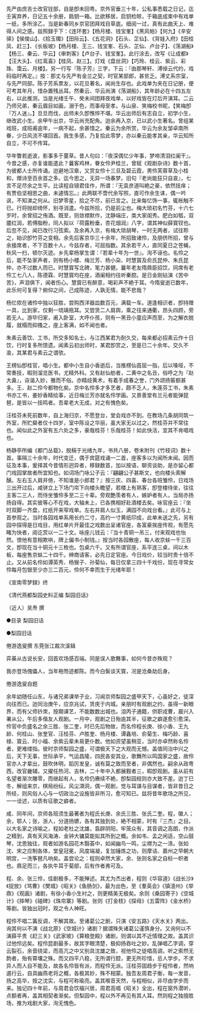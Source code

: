 <!-- { "loadSidebar": true } -->
先严由庶吉士改官铨部，自是卽未回粤。京外官垂三十年，公私事悉载之日记，迄壬寅弃养，日记五十余册，扃钥一箱。比欲移居，启钥检晾，于箱底成束中有戏单一纸，多所涂乙，当是新春同乡京官团拜戏目草底。细阅一过，真有此曲天上、难得人间之感。兹照録于下：《连环套》【杨月楼、钱宝峯】《黑风帕》【何九】《辛安驿》【侯俊山】、《拾玉镯》【田际云】、《五花洞》【石头、芷仙】、《背娃入府》【田桂凤、赶三】、《长板坡》【杨月楼、王三、钱宝峯、石头、芷仙、卢台子】、《荡湖船》【杨三、秦云、华云】《审刺客》【卢台子、钱宝峯】。此行涂去，改写《让成都》【汪大头】、《红鸾喜》【桂凤、赵三】。灯戏《盘丝洞》【巧玲、桂云、紫云、彩珠、霭云、月楼】。另一行写『陈子芳』三字，下云：『由那琴轩、溥倬云代约，戏码临时再定。』按：那丈与先严有金兰之契，时官某部郎，甚贫乏。溥丈系宗室，与先严同部。陈子芳系票友，以花旦著名，闻尚生存也。此戏单为夹在日记册，便可考其年月，惜杂置残丛耳。然秦云、华云尚演《荡湖船》，其年龄必在十四五左右，以此推测，当是光绪壬午、癸未间团拜夜戏单，以好戏皆在灯后开演耳。二云乃师兄弟，秦云眉目如画，溺于色，而事母至孝。与山泉、笑梅校书昵，【笑梅卽『万人迷』。】旦旦而伐，出师未久卽憔悴不堪。华云出师后有志自立，初学小生，继改武小生。余甲午出京，华云尚充配角。迨余再入京，已以武小生著名。曾组某戏班，成班甫逾年，一病不起，余甚惜之。秦云为余所赏，华云为余友邹卓南所眷，少日风流不堪回首。我生多感，乃复拾此零梦，亦以秦云能孝其亲，华云知所自立，不可不传耳。

华年瞥若逝波，影事多于蔓草。昔人句曰：『夜深偶忆少年事，梦啼清泪红阑干』。今昔之感，亦复谁能遣此？曩客鸡林，眷女伶尹桂兰，曾赋《观剧杂诗》数十首，为彼都人士所传诵。迨避地汉皋，又赏女伶十三旦及碧云霞，男伶芙蓉草及小桂和，赠诗至百余首之多。迄今思之，无异一场春梦。旧句『老尚能狂只自哀』，七言不足尽余之生平。比读程自镜君佳作，所谓：『无袁彦道叫絶之豪，依然技痒；有贾伯坚相思之曲，未遽情忘。』此两联不啻代余写照，直可作余生诔，偶一吟讽，不知涕之何从。旧梦零星，拾之不尽，前已言之。比来每忆饰一事，辄枨触不已。行将抛却绮怀，别寻消遣。今兹所拾，仍是前尘也。梅大琐初名竹芬，十六七岁时，余曾招之侑酒。既至，则敛襟默作，沈静端庄，类大家闺秀。肥白如瓠，双靥红润，若傅脂粉，同人拟以『荷露粉垂，杏花烟润』八字，谓其神似薛寳钗也。后忽不见，闻已改行习弦索。及余再入京，有梅大琐胡琴，一时无两者，试往聆之，始识卽竹芬之变相。余先后客京华三十余年，所招致诸伶，及朋侪所招，曾与余接席者，不下百数十人，今兹存者，可屈指数。其余若干人，直同夏日之苍蝇，秋风一扫，顿尔灭迹。乡先辈杨掌生谓：『若辈十年为一世』。洵不诬也。名伶之后，能不坠家声者，则有杨小楼、梅兰芳、杨小朶、时慧寳及俞氏昆仲、朱氏昆仲，亦不过数人而已。时慧寳写北碑，笔力甚健。曩年老友隋鼎臣招饮，同席有老伶工七八人，陈德霖、时慧寳均在座，酒阑相约往听秦腔。是日金刚钻演《苦中苦》，声泪俱下，闻者伤心。慧寳已有醉意，喝彩声不絶于耳。今隋叟逝已数年，此乐何可复得？俯仰之间，己成陈迹，人孰无情，能不悲哉？

杨忆侬在诸伶中独以狂胜，尝购西洋器皿数百元，满载一车。道逢相识者，卽持赠一具，比到家，仅剩一琉璃瓶耳。又尝赁二人肩舆，乘之往来通衢，昂头四顾，旁若无人。游毕归家，甫入卧室，大呼仆孩，则有一黑丑小童应声而至，为之解衣脱履，就榻而抑搔之，座上客满，如不闻也者。

朱素云善饮、工书，所交多知名士。与江西某君为耐久交，每来都必招素云作十日饮，行时复多所馈遗。闻素云初出师时，某君卽赏之，至是已二十余年。交久不渝，其某君与素云之谓欤。

王楞仙卽桂官，唱小生。都中小生自小香逝后，当推楞仙首屈一指，后以嗓哑，不常奏技，暇则溜览医书，尤精外科。又有赵仙舫者，二黄中之名丑，俗呼之为『赵大鼻』，诙谐入妙，雅而不俗。亦精歧黄术，有着手成春之誉，门外颂扬匾额甚多。王、赵二伶今都物化矣。京中名伶多才多艺者，颇不乏人，朱莲芬工书，朱素书亦工书，姜妙香精绘事，近日梅兰芳亦就名伶学画。又景善堂有兰元者能弹琵琶，是皆以一技鸣者。吾辈老大无成，对之有愧色矣。

汪桂芬未死前数年，自上海归京，不愿登台，堂会戏亦不到。在教场几条胡同筑一外室，所贮粲者仅十四岁，室中陈设之华丽，虽大家无以过之，然桂芬并不常往也。闻似此之外室有五六处之多，豪哉桂芬！乐哉桂芬！如此快活，宜其不肯唱戏也。

杨静亭所编《都门丛载》，脱稿于光绪九年，书共八册，卷末附刊《竹枝词》数十首。事隔三十余年，时代变迁，偶于宾筵戏诵一二首，座客多以为闻所未闻。因而征及本事，爰择其今昔情形迥异者，移録数首，加以按语，聊资谈助，是亦留心都门戏园掌故者所宜知也。如词场门咏公子云：『翩翩公子甚斯文，也向楼头索解醺。左右玉人肩并倚，不知谁是小郎君？』按三庆、四喜、春台各班雏伶，日戏场三出开过后，咸骈立上下场门帘下向楼头瞻望，若楼上有熟客，卽登楼侍坐，往往主客二三人，而侍坐雏伶多至二三十辈。旁观艶羡者有人，嫉妒者有人，当局亦扬扬自得。其实彼等心不在戏，大轴未上，已各携相好赴酒楼去矣。咏官座云：『坐时双脚一齐盘，红纸开来窄戏单。左右并肩人似玉，满园不向戏台看。』此可与上首参观之。当时各园戏单系用长约二寸，高约一寸黄纸印成，此单未送之先，另有园中探得是日戏目，用红单片开最佳之戏数出呈诸官座，各富豪挨座传观，有愿先睹为快者，阅讫赏以一二十文。咏座儿钱云：『当十青铜一吊三，付来观戏也怡然。恨他有意相欺哄，牌上偏书小制钱。』按当时各园散座，每人收京蚨一千三百文，卽现在当十铜元十三枚也。包桌六千。又有所谓官座，系平连三桌，间以木板，每座售京蚨二十四千。绅商请客，必先日定官座。今日戏价，较当时贵十倍不止。又从前名伶如谭英秀、杨猴子、孙菊仙，每日仅拿三四十千戏份，现在寻常女伶每月包银至少亦三二百元，伶何不幸而生于光绪年耶！

《宣南零梦録》终


《清代燕都梨园史料正编 梨园旧话》

（近人）吴焘 撰



●目录
梨园旧话


●梨园旧话

倦游逸叟撰 东莞张江裁次溪辑

弈棊从古说长安，回首欢场感百端。同是误人歌舞事，如何今昔亦殊观？

我亦登场傀儡人，当年袍笏迹都陈。而今白鬓谈天寳，况是沧桑劫后身。

倦游逸叟自题


余年幼随任山东，与诸兄弟课举子业，习闻京师梨园之盛甲天下，心虽好之，徒深向往而已。迨同治庚午，应京兆试，赁庑于内城。亲朋时有观剧之约，虽得一新眼界，而有父师钤朿，按期课艺，不能数数出城也。洎丙子通籍，供职戎曹，晨兴入署从公，午后多偕友人观剧。一月中，观剧之日殆逾其半，征歌之癖遂愈引愈深。伶官中负盛名之余三胜、张二奎，时已先后物故，而名伶程长庚、徐小香、王九龄、何桂山、张奎官、汪桂芬、卢胜奎、杨月楼、谭鑫培、俞菊生、梅巧龄、喜禄、寳云、时小福、余紫云辈未易更仆数。他如资望虽稍亚，当时亦卓然称名伶者，更难缕指。彼时京师梨园之盛，可谓极天下之大观而无憾。盖值同治中兴之后，天下无事，世际承平，气运昌隆，四民各安其业，歌舞所以鸣国家之盛，故伶官亦人才辈出，鼓吹休明，蹈厉发皇，诚有莫之致而至者，非偶然也。嗣余从政粤西，改官畿辅，又擢任热河、吉林，二十年中入都展觐者三，暇卽观剧。虽从前有名望者渐次雕零，而继起有人，名伶仍赓续不絶，卽梨园规则亦大致不差。迨丁巳冬，解组来京，棋局纷纭，风尘澒洞，偶一观剧，觉与耳谋与目谋者，皆非昔日之所经，则风俗人心与一切政治之设施皆非所习，愈可知已。兹将昔年歌场之所见，一一诠述，以质有征歌之癖者。

咸、同年间，京师各班须生最著者为程氏长庚、余氏三胜、张氏二奎。程，徽人；余，鄂人；张，浙人，分道扬镳，各有其独到处，絶不相蒙，时有『三杰』之目。以大名家之诗喻之，程如老杜之沈雄，翕辟阴阳，牢笼众有，其音调之高朗，作派之精到，真有天风海涛、金钟大镛莫能拟其所到之概。余如韦、孟之闲适，空山鼓琴，沈思独往，观者如游名园花木翳荟中，如闻幽鸟一鸣，尘襟为之一涤。张如沈、宋之应制各体，堂皇冠冕，风度端凝，复加锤炼之功，则摩诘、嘉州之早朝大明宫，一洗筝琶凡响矣。盖尝论之：程则卓然大家，余、张则名家之自标一帜者也。鼎足而三，各执牛耳于菊部，后有作者弗可及。

程、余、张三伶，佳剧极多，不能殚述。其尤为杰出者，程则《华容道》《战长沙》《捉放》《骂曹》《樊城》《昭关》《鱼肠剑》，最为出色，至《羣英会》《镇澶州》《举鼎》《观画》诸剧，有徐小香小生衬之，则更精美无极矣。余则《桑园寄子》《空城计》《摔琴》《碰碑》《珠帘寨》等剧。张则《打金枝》《探母》《五雷阵》《金水桥》等剧。皆独出冠时，观之令人神旺。

程伶不唱二簧反调，不解其故。至诸葛公之剧，只演《安五路》《天水关》两出。询其何以不演《战北原》《空城计》诸剧？据谓殊失诸葛公谨慎身分。又询何以不演薛平贵《赶三关》《武家坡》《算粮登殿》诸剧，则谓以其不近情理之故。盖其识过他伶远矣。程伶昆剧最多，故其字眼清楚，极抑扬吞吐之妙。乱弹唱乙字调，穿云裂石，余音绕梁，而高亢之中又别具沈雄之致，视他伶之徒唱高调，听之索然无韵者，殆有霄壤之殊。而又四平八稳，无所谓行腔，更无所珍惜，忌人学步。不求异人而人自不能及，故各名伶皆有派，而程伶无派。汪桂芬固趋步于程伶者，然响遏行云，自具幽燕老将之概，各极其妙，殊不相蒙。独吾友周君子衡，每一发音，扬之高华，按之沈实，与程可称瑜亮。盖其喉音天然，与程相似，非尽由学步而来。独记四十年前，与周君会饮福兴居，周君高唱《昭关》全出，程在窗外潜听，点额者再，盖其相契者渐矣。但梨园中，程以外不再见有其人耳。然则程之独擅胜场，推为戏剧大家，洵无愧色。
